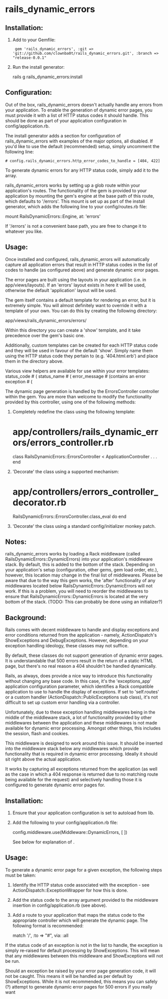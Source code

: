 rails_dynamic_errors
====================

## Installation:

1. Add to your Gemfile:

        gem 'rails_dynamic_errors', :git => 'git://github.com/clownba0t/rails_dynamic_errors.git', :branch => "release-0.0.1"

2. Run the install generator:

	rails g rails_dynamic_errors:install


## Configuration:

Out of the box, rails_dynamic_errors doesn't actually handle any errors from your application. To enable the generation of dynamic error pages, you must provide it with a list of HTTP status codes it should handle. This should be done as part of your application configuration in config/application.rb.

The install generator adds a section for configuration of rails_dynamic_errors with examples of the major options, all disabled. If you'd like to use the default (recommended) setup, simply uncomment the following line:

    # config.rails_dynamic_errors.http_error_codes_to_handle = [404, 422]

To generate dynamic errors for any HTTP status code, simply add it to the array.

rails_dynamic_errors works by setting up a glob route within your application's routes. The functionality of the gem is provided to your application by mounting the gem's engine at the base path of this route, which defaults to '/errors'. This mount is set up as part of the install generator, which adds the following line to your config/routes.rb file:

  mount RailsDynamicErrors::Engine, at: 'errors'

If '/errors' is not a convenient base path, you are free to change it to whatever you like.


## Usage:

Once installed and configured, rails_dynamic_errors will automatically capture all application errors that result in HTTP status codes in the list of codes to handle (as configured above) and generate dynamic error pages.

The error pages are built using the layouts in your application (i.e. in app/views/layouts). If an 'errors' layout exists in here it will be used, otherwise the default 'application' layout will be used.

The gem itself contains a default template for rendering an error, but it is extremely simple. You will almost definitely want to override it with a template of your own. You can do this by creating the following directory:

app/views/rails_dynamic_errors/errors/

Within this directory you can create a 'show' template, and it take precedence over the gem's basic one.

Additionally, custom templates can be created for each HTTP status code and they will be used in favour of the default 'show'. Simply name them using the HTTP status code they pertain to (e.g. '404.html.erb') and place them in the directory above.

Various view helpers are available for use within your error templates:
	status_code # (
	status_name # (
	error_message # (contains an error
	exception # (

The dynamic page generation is handled by the ErrorsController controller within the gem. You are more than welcome to modify the functionality provided by this controller, using one of the following methods:

1. Completely redefine the class using the following template:

	# app/controllers/rails_dynamic_errors/errors_controller.rb
	class RailsDynamicErrors::ErrorsController < ApplicationController
          .
          .
          .
        end

2. 'Decorate' the class using a supported mechanism:

	# app/controllers/errors_controller_decorator.rb
	RailsDynamicErrors::ErrorsController.class_eval do
	end

3. 'Decorate' the class using a standard config/initializer monkey patch.


## Notes:

rails_dynamic_errors works by loading a Rack middleware (called RailsDynamicErrors::DynamicErrors) into your application's middleware stack. By default, this is added to the bottom of the stack. Depending on your application's setup (configuration, other gems, gem load order, etc.), however, this location may change in the final list of middlewares. Please be aware that due to the way this gem works, the 'after' functionality of any middlewares located below RailsDynamicErrors::DynamicErrors will not work. If this is a problem, you will need to reorder the middlewares to ensure that RailsDynamicErrors::DynamicErrors is located at the very bottom of the stack. (TODO: This can probably be done using an initializer?)

## Background:

Rails comes with decent middleware to handle and display exceptions and
error conditions returned from the application - namely, ActionDispatch's
ShowExceptions and DebugExceptions. However, depending on your exception
handling ideology, these classes may not suffice.

By default, these classes do not support generation of dynamic error pages.
It is understandable that 500 errors result in the return of a static
HTML page, but there's no real reason a 404 shouldn't be handled
dynamically.

Rails, as always, does provide a nice way to introduce this functionality
without changing any base code. In this case, it's the 'exceptions_app'
application configuration parameter, which identifies a Rack compatible
application to use to handle the display of exceptions. If set to
'self.routes' or a custom handler (ActionDispatch::PublicExceptions sub
class), it's not difficult to set up custom error handling via a controller.

Unfortunately, due to these exception handling middlewares being in the
middle of the middleware stack, a lot of functionality provided by other
middlewares between the application and these middlewares is not made
available for dynamic error processing. Amongst other things, this includes
the session, flash and cookies.

This middleware is designed to work around this issue. It should be
inserted into the middleware stack below any middlewares which provide
functionality that is required in dynamic error processing. Ideally it
should sit right above the actual application.

It works by capturing all exceptions returned from the application (as well
as the case in which a 404 response is returned due to no matching route
being available for the request) and selectively handling those it is
configured to generate dynamic error pages for.

## Installation:

1) Ensure that your application configuration is set to autoload from lib.

2) Add the following to your config/application.rb file:

   config.middleware.use(Middleware::DynamicErrors, [ <codes to handle> ])

   See below for explanation of <codes to handle>.

## Usage:

To generate a dynamic error page for a given exception, the following steps
must be taken:

1) Identify the HTTP status code associated with the exception - see
   ActionDispatch::ExceptionWrapper for how this is done.
2) Add the status code to the array argument provided to the middleware
   insertion in config/application.rb (see <codes to handle> above).
3) Add a route to your application that maps the status code to the
   appropriate controller which will generate the dynamic page. The
   following format is recommended:

   match '/<status code>', :to => "<route>#<action>", via: :all

If the status code of an exception is not in the list to handle, the
exception is simply re-raised for default processing by ShowExceptions.
This will mean that any middlewares between this middleware and
ShowExceptions will not be run.

Should an exception be raised by your error page generation code, it will
not be caught. This means it will be handled as per default by
ShowExceptions. While it is not recommended, this means you can safely (?)
attempt to generate dynamic error pages for 500 errors if you really want
